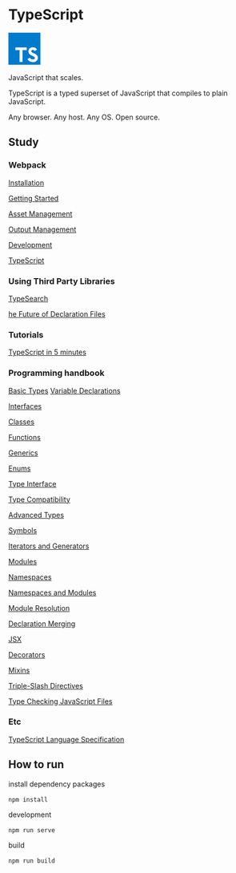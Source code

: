 # TypeScript

[![TypeScript](typescript.png)](http://www.typescriptlang.org)

JavaScript that scales.

TypeScript is a typed superset of JavaScript that compiles to plain JavaScript.

Any browser. Any host. Any OS. Open source.

## Study

### Webpack

[Installation](https://webpack.js.org/guides/installation/)

[Getting Started](https://webpack.js.org/guides/getting-started/)

[Asset Management](https://webpack.js.org/guides/asset-management/)

[Output Management](https://webpack.js.org/guides/output-management/)

[Development](https://webpack.js.org/guides/development/)

[TypeScript](https://webpack.js.org/guides/typescript/)


### Using Third Party Libraries

[TypeSearch](http://microsoft.github.io/TypeSearch/)

[he Future of Declaration Files](https://blogs.msdn.microsoft.com/typescript/2016/06/15/the-future-of-declaration-files/)


### Tutorials

[TypeScript in 5 minutes](http://www.typescriptlang.org/docs/handbook/typescript-in-5-minutes.html)


### Programming handbook

[Basic Types](http://www.typescriptlang.org/docs/handbook/basic-types.html)
[Variable Declarations](http://www.typescriptlang.org/docs/handbook/variable-declarations.html)

[Interfaces](http://www.typescriptlang.org/docs/handbook/interfaces.html)

[Classes](http://www.typescriptlang.org/docs/handbook/classes.html)

[Functions](http://www.typescriptlang.org/docs/handbook/functions.html)

[Generics](http://www.typescriptlang.org/docs/handbook/generics.html)

[Enums](http://www.typescriptlang.org/docs/handbook/enums.html)

[Type Interface](http://www.typescriptlang.org/docs/handbook/type-inference.html)

[Type Compatibility](http://www.typescriptlang.org/docs/handbook/type-compatibility.html)

[Advanced Types](http://www.typescriptlang.org/docs/handbook/advanced-types.html)

[Symbols](http://www.typescriptlang.org/docs/handbook/symbols.html)

[Iterators and Generators](http://www.typescriptlang.org/docs/handbook/iterators-and-generators.html)

[Modules](http://www.typescriptlang.org/docs/handbook/modules.html)

[Namespaces](http://www.typescriptlang.org/docs/handbook/namespaces.html)

[Namespaces and Modules](http://www.typescriptlang.org/docs/handbook/namespaces-and-modules.html)

[Module Resolution](http://www.typescriptlang.org/docs/handbook/module-resolution.html)

[Declaration Merging](http://www.typescriptlang.org/docs/handbook/declaration-merging.html)

[JSX](http://www.typescriptlang.org/docs/handbook/jsx.html)

[Decorators](http://www.typescriptlang.org/docs/handbook/decorators.html)

[Mixins](http://www.typescriptlang.org/docs/handbook/mixins.html)

[Triple-Slash Directives](http://www.typescriptlang.org/docs/handbook/triple-slash-directives.html)

[Type Checking JavaScript Files](http://www.typescriptlang.org/docs/handbook/type-checking-javascript-files.html)


### Etc

[TypeScript Language Specification](https://github.com/Microsoft/TypeScript/blob/master/doc/spec.md)


## How to run

install dependency packages

```
npm install
```

development

```
npm run serve

```

build

```
npm run build
```
